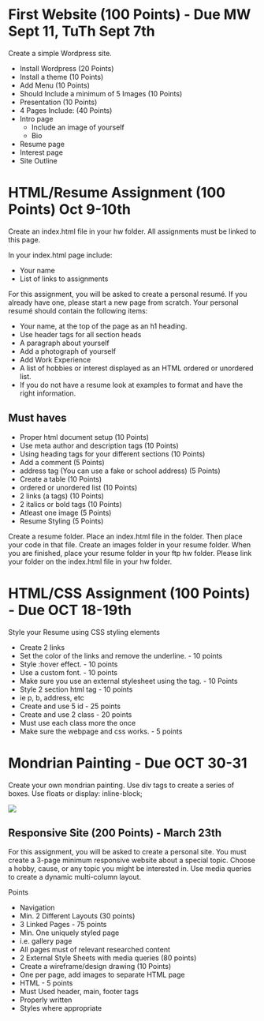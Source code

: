 # First Website (100 Points) - Due MW Sept 11, TuTh Sept 7th

Create a simple Wordpress site.
* Install Wordpress (20 Points)
 * Install a theme (10 Points)
 * Add Menu (10 Points)
* Should Include a minimum of 5 Images (10 Points)
* Presentation (10 Points)
* 4 Pages Include: (40 Points)
 * Intro page
   * Include an image of yourself
    * Bio
 * Resume page
 * Interest page
 * Site Outline


# HTML/Resume Assignment (100 Points) Oct 9-10th

Create an index.html file in your hw folder. All assignments must be linked to this page.

In your index.html page include:

* Your name
* List of links to assignments

For this assignment, you will be asked to create a personal resumé. If you already have one, please start a new page from scratch. Your personal resumé should contain the following items:

* Your name, at the top of the page as an h1 heading.
* Use header tags for all section heads
* A paragraph about yourself
* Add a photograph of yourself
* Add Work Experience
* A list of hobbies or interest displayed as an HTML ordered or unordered list.
* If you do not have a resume look at examples to format and have the right information.

## Must haves
* Proper html document setup (10 Points)
* Use meta author and description tags (10 Points)
* Using heading tags for your different sections (10 Points)
* Add a comment (5 Points)
* address tag (You can use a fake or school address) (5 Points)
* Create a table (10 Points)
* ordered or unordered list (10 Points)
* 2 links (a tags) (10 Points)
* 2 italics or bold tags (10 Points)
* Atleast one image (5 Points)
* Resume Styling (5 Points)

Create a resume folder. Place an index.html file in the folder. Then place your code in that file. Create an images folder in your resume folder. When you are finished, place your resume folder in your ftp hw folder. Please link your folder on the index.html file in your hw folder.



# HTML/CSS Assignment (100 Points) - Due OCT 18-19th

Style your Resume using CSS styling elements
* Create 2 links
 * Set the color of the links and remove the underline. - 10 points
 * Style :hover effect. - 10 points
* Use a custom font. - 10 points
* Make sure you use an external stylesheet using the <link> tag. - 10 Points
* Style 2 section html tag - 10 points
 * ie p, b, address, etc
* Create and use 5 id - 25 points
* Create and use 2 class - 20 points
 * Must use each class more the once
* Make sure the webpage and css works. - 5 points

# Mondrian Painting - Due OCT 30-31

Create your own mondrian painting. Use div tags to create a series of boxes. Use floats or display: inline-block;

![](https://upload.wikimedia.org/wikipedia/commons/thumb/a/a4/Piet_Mondriaan%2C_1930_-_Mondrian_Composition_II_in_Red%2C_Blue%2C_and_Yellow.jpg/220px-Piet_Mondriaan%2C_1930_-_Mondrian_Composition_II_in_Red%2C_Blue%2C_and_Yellow.jpg)


## Responsive Site (200 Points) - March 23th

For this assignment, you will be asked to create a personal site.  You must create a 3-page minimum responsive website about a special topic. Choose a hobby, cause, or any topic you might be interested in. Use media queries to create a dynamic multi-column layout.

Points

* Navigation
 * Min. 2 Different Layouts (30 points)
* 3 Linked Pages - 75 points
 * Min. One uniquely styled page
  * i.e. gallery page
 * All pages must of relevant researched content
* 2 External Style Sheets with media queries (80 points)
* Create a wireframe/design drawing (10 Points)
 * One per page, add images to separate HTML page
* HTML - 5 points
 * Must Used header, main, footer tags
 * Properly written
 * Styles where appropriate
